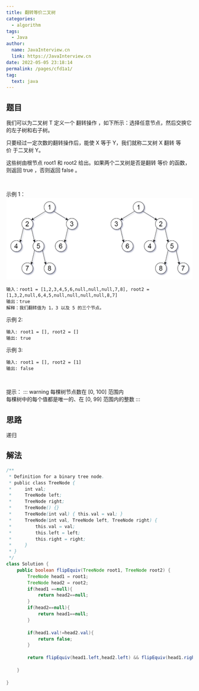 ```yaml
---
title: 翻转等价二叉树
categories: 
  - algorithm
tags: 
  - Java
author: 
  name: JavaInterview.cn
  link: https://JavaInterview.cn
date: 2022-05-05 23:18:14
permalink: /pages/cfd1a1/
tag: 
  text: java
---
```



## 题目
我们可以为二叉树 T 定义一个 翻转操作 ，如下所示：选择任意节点，然后交换它的左子树和右子树。

只要经过一定次数的翻转操作后，能使 X 等于 Y，我们就称二叉树 X 翻转 等价 于二叉树 Y。

这些树由根节点 root1 和 root2 给出。如果两个二叉树是否是翻转 等价 的函数，则返回 true ，否则返回 false 。

 

示例 1：
![](../../../media/pictures/leetcode/tree_ex.png)


    输入：root1 = [1,2,3,4,5,6,null,null,null,7,8], root2 = [1,3,2,null,6,4,5,null,null,null,null,8,7]
    输出：true
    解释：我们翻转值为 1，3 以及 5 的三个节点。
示例 2:

    输入: root1 = [], root2 = []
    输出: true
示例 3:

    输入: root1 = [], root2 = [1]
    输出: false
 

提示：
::: warning
每棵树节点数在 [0, 100] 范围内\
每棵树中的每个值都是唯一的、在 [0, 99] 范围内的整数
:::




## 思路

递归

## 解法
```java
/**
 * Definition for a binary tree node.
 * public class TreeNode {
 *     int val;
 *     TreeNode left;
 *     TreeNode right;
 *     TreeNode() {}
 *     TreeNode(int val) { this.val = val; }
 *     TreeNode(int val, TreeNode left, TreeNode right) {
 *         this.val = val;
 *         this.left = left;
 *         this.right = right;
 *     }
 * }
 */
class Solution {
    public boolean flipEquiv(TreeNode root1, TreeNode root2) {
        TreeNode head1 = root1;
        TreeNode head2 = root2;
        if(head1 ==null){
            return head2==null;
        }
        if(head2==null){
            return head1==null;
        }

        if(head1.val!=head2.val){
            return false;
        }
      
        return flipEquiv(head1.left,head2.left) && flipEquiv(head1.right,head2.right) || flipEquiv(head1.left,head2.right) && flipEquiv(head1.right,head2.left);

    }

}


```